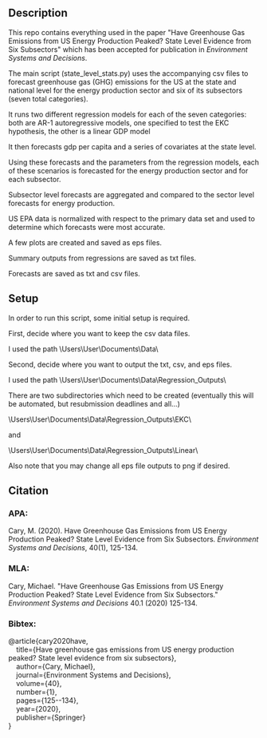 ## Description

This repo contains everything used in the paper "Have Greenhouse Gas Emissions from US Energy Production Peaked? State Level Evidence from Six Subsectors" which has been accepted for publication in *Environment Systems and Decisions*.

The main script (state_level_stats.py) uses the accompanying csv files to forecast greenhouse gas (GHG) emissions for the US at the state and national level for the energy production sector and six of its subsectors (seven total categories).

It runs two different regression models for each of the seven categories: both are AR-1 autoregressive models, one specified to test the EKC hypothesis, the other is a linear GDP model

It then forecasts gdp per capita and a series of covariates at the state level.

Using these forecasts and the parameters from the regression models, each of these scenarios is forecasted for the energy production sector and for each subsector.

Subsector level forecasts are aggregated and compared to the sector level forecasts for energy production.

US EPA data is normalized with respect to the primary data set and used to determine which forecasts were most accurate.

A few plots are created and saved as eps files.

Summary outputs from regressions are saved as txt files.

Forecasts are saved as txt and csv files.

## Setup

In order to run this script, some initial setup is required.

First, decide where you want to keep the csv data files.

I used the path \Users\User\Documents\Data\

Second, decide where you want to output the txt, csv, and eps files.

I used the path \Users\User\Documents\Data\Regression_Outputs\

There are two subdirectories which need to be created (eventually this will be automated, but resubmission deadlines and all...)

\Users\User\Documents\Data\Regression_Outputs\EKC\

and

\Users\User\Documents\Data\Regression_Outputs\Linear\

Also note that you may change all eps file outputs to png if desired.

## Citation

### APA:

Cary, M. (2020). Have Greenhouse Gas Emissions from US Energy Production Peaked? State Level Evidence from Six Subsectors. *Environment Systems and Decisions*, 40(1), 125-134.

### MLA:

Cary, Michael. "Have Greenhouse Gas Emissions from US Energy Production Peaked? State Level Evidence from Six Subsectors." *Environment Systems and Decisions* 40.1 (2020) 125-134.

### Bibtex:

@article{cary2020have,\
&nbsp;&nbsp;&nbsp;&nbsp;title={Have greenhouse gas emissions from US energy production peaked? State level evidence from six subsectors},\
&nbsp;&nbsp;&nbsp;&nbsp;author={Cary, Michael},\
&nbsp;&nbsp;&nbsp;&nbsp;journal={Environment Systems and Decisions},\
&nbsp;&nbsp;&nbsp;&nbsp;volume={40},\
&nbsp;&nbsp;&nbsp;&nbsp;number={1},\
&nbsp;&nbsp;&nbsp;&nbsp;pages={125--134},\
&nbsp;&nbsp;&nbsp;&nbsp;year={2020},\
&nbsp;&nbsp;&nbsp;&nbsp;publisher={Springer}\
}
